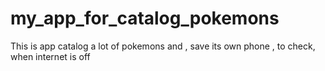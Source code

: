 # my_app_for_catalog_pokemons

This is app catalog a lot of pokemons and , save its own phone , to check, when internet is off